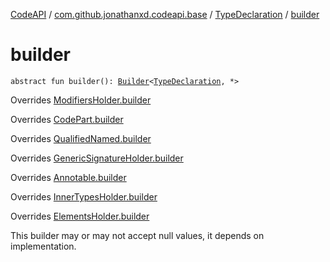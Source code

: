 [CodeAPI](../../index.md) / [com.github.jonathanxd.codeapi.base](../index.md) / [TypeDeclaration](index.md) / [builder](.)

# builder

`abstract fun builder(): `[`Builder`](-builder/index.md)`<`[`TypeDeclaration`](index.md)`, *>`

Overrides [ModifiersHolder.builder](../-modifiers-holder/builder.md)

Overrides [CodePart.builder](../../com.github.jonathanxd.codeapi/-code-part/builder.md)

Overrides [QualifiedNamed.builder](../-qualified-named/builder.md)

Overrides [GenericSignatureHolder.builder](../-generic-signature-holder/builder.md)

Overrides [Annotable.builder](../-annotable/builder.md)

Overrides [InnerTypesHolder.builder](../-inner-types-holder/builder.md)

Overrides [ElementsHolder.builder](../-elements-holder/builder.md)

This builder may or may not accept null values, it depends on implementation.

